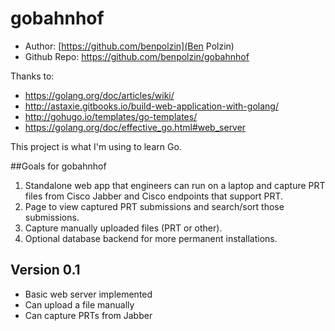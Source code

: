 # gobahnhof

* Author: [https://github.com/benpolzin](Ben Polzin)
* Github Repo: https://github.com/benpolzin/gobahnhof

Thanks to:
* https://golang.org/doc/articles/wiki/
* http://astaxie.gitbooks.io/build-web-application-with-golang/
* http://gohugo.io/templates/go-templates/
* https://golang.org/doc/effective_go.html#web_server

This project is what I'm using to learn Go.

##Goals for gobahnhof
1. Standalone web app that engineers can run on a laptop and capture PRT files from Cisco Jabber and Cisco endpoints that support PRT.
2. Page to view captured PRT submissions and search/sort those submissions.
3. Capture manually uploaded files (PRT or other).
4. Optional database backend for more permanent installations.

## Version 0.1
* Basic web server implemented
* Can upload a file manually
* Can capture PRTs from Jabber